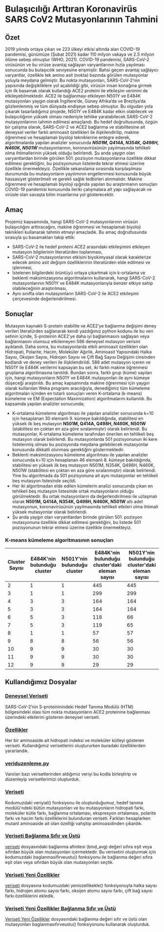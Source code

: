 # Bulaşıcılığı Arttıran Koronavirüs SARS CoV2 Mutasyonlarının Tahmini
## Özet
2019 yılında ortaya çıkan ve 223 ülkeyi etkisi altında alan COVID-19 pandemisi, günümüze (Şubat 2021) kadar 110 milyon vakaya ve 2.5 milyon ölüme sebep olmuştur (WHO, 2021). COVID-19 pandemisi, SARS-CoV-2 virüsünün ve bu virüse avantaj sağlayan varyantlarının hızla yayılması sonucunda bu bulaşıcılık seviyesine erişmiştir. Bahsi geçen avantaj sağlayıcı varyantlar, özellikle tek amino asit (nokta) bazında görülen mutasyonlar yoluyla meydana gelmiştir. Bu nokta mutasyonları, SARS-CoV-2’nin yapısında değişikliklere yol açabildiği gibi, virüsün insan konağına girmek için ilk basamak olarak kullandığı ACE2 proteini ile etkileşim verimini de etkileyebilmektedir. ACE2 ile bağlanmayı etkileyen N501Y ve E484K mutasyonları yaygın olarak İngiltere’de, Güney Afrika’da ve Brezilya’da gözlemlenmiş ve tüm dünyada endişeye sebep olmuştur. Bu olgudan yola çıkarak tasarladığımız projede, N501Y ve E484K kadar etkin olabilecek ve bulaşıcılığının yüksek olması nedeniyle tehlike yaratabilecek SARS-CoV-2 mutasyonlarının tahmin edilmesi amaçlandı. Bu hedef doğrultusunda, özgün bir çalışma olarak, SARS-CoV-2 ve ACE2 bağlanma ve stabilitesine ait deneysel veriler farklı aminoasit özellikleri ile ilişkilendirilip, makine öğrenmesi ve hesaplamalı biyoloji tekniklerine entegre ederek, algoritmalarda yapılan analizler sonucunda _**N501M, Q414A, N354K, Q498H, N460K, N501W**_ mutasyonlarının, koronavirüsünün yayılmasında tehlikeli olma ihtimallerinin yüksek olduğu belirlendi. Şu anda yaygın olan varyantlardan birinde görülen 501. pozisyon mutasyonlarına özellikle dikkat edilmesi gerektiğini, bu pozisyonunun listelerde tekrar etmesi üzerine özellikle önermekteyiz. Özellikle sekanslama sırasında karşılaşılması durumunda bu mutasyonların yayılımının engellenmesi konusunda büyük hassasiyet gösterilmeli ve gerekli sağlık tedbirleri alınmalıdır. Makine öğrenmesi ve hesaplamalı biyoloji ışığında yapılan bu araştırmanın sonuçları COVID-19 pandemisi konusunda ileriki çalışmalara alt yapı sağlayacak ve virüsle olan savaşta bilim insanlarına yol gösterecektir. 

## Amaç
Projemiz kapsamında, hangi SARS-CoV-2 mutasyonlarının virüsün bulaşıcılığını arttıracağını, makine öğrenmesi ve hesaplamalı biyoloji teknikleri kullanarak tahmin etmeyi amaçladık. Bu amaç doğrultusunda sırasıyla şu basamakları takip ettik:
 * SARS-CoV-2 ile hedef proteini ACE2 arasındaki etkileşimini etkileyen mutasyon bilgilerinin literatürden toplanması,
 * SARS-CoV-2 mutasyonlarının etkisini biyokimyasal olarak karakterize edecek amino asit değişim özelliklerinin literatürden elde edilmesi ve işlenmesi,
 * İstelenen bilgilerdeki örüntüyü ortaya çıkartmak için k-ortalama ve beklenti maksimizasyonu algoritmalarını kullanarak, hangi SARS-CoV-2 mutasyonlarının N501Y ve E484K mutasyonlarıyla benzer etkiye sahip olabileceğinin araştırılması,
 * Aynı sınıfta olan mutasyonların SARS-CoV-2 ile ACE2 etkileşimi çerçevesinde değerlendirilmesi.

## Sonuçlar
Mutasyon kaynaklı S-protein stabilite ve ACE2’ye bağlanma değişimi deney verileri literatürden sağlanarak kendi yazdığımız python kodunu ile bu veri setinin içinde, S-proteinin ACE2’ye daha iyi bağlanmasını sağlayan veya bağlanmasını olumsuz etkilemeyen 586 deneysel mutasyon verisini ayıklandı. Daha sonra, bu mutasyonlarda etkili aminoasit özellikleri olan Hidropati, Polarite, Hacim, Moleküler Ağırlık, Aminoasit Yapısındaki Halka Sayısı, Oksijen Sayısı, Hidrojen Sayısı ve Çift Bağ Sayısı Değişimi cinsinden kodlandı ve deney verileri ile ilişkilendirildi. 586 adet mutasyon içeren ve N501Y ile E484K verilerini kapsayan bu set, iki farklı makine öğrenmesi gruplama algoritmasına tanıtıldı. Bundan sonra, farklı grup (küme) sayıları için, hangi mutasyonların N501Y ve E484K mutasyonları ile aynı kümeye düşeceği araştırıldı. Bu amaç kapsamında makine öğrenmesi için yaygın olarak kullanılan Weka programı aracılığıyla, denediğimiz tüm kümeleme algoritmaları içinden en tutarlı sonuçları veren K-ortalama (k-means) kümeleme ve EM (Expectation Maximization) algoritmalarını kullanıldı. Bu kapsamda yapılan analizler sonucunda;
* K-ortalama kümeleme algoritması ile yapılan analizler sonucunda k=10 için hesaplanan 30 elemanlı 9. kümeye bakıldığında, stabilitesi en yüksek ilk beş mutasyon **N501M, Q414A, Q498H, N460K, N501W** (stabilitesi en çoktan en aza göre sıralanmıştır) olarak belirlendi. Bu mutasyonlar, K-ortalama kümeleme tarafından önerilen en tehlikeli beş mutasyon olarak belirlendi. Bu mutasyonlarda 501 pozisyonunun iki kere listelenmiş olması bu pozisyonda meydana gelebilecek mutasyonlar konusunda dikkatli olunması gerektiğini göstermektedir.
* Beklenti maksimizasyonu kümeleme algoritması ile yapılan analizler sonucunda k=10 için hesaplanan 46 elemanlı 8. kümeye bakıldığında, stabilitesi en yüksek ilk beş mutasyon N501M, N354K, Q498H, N460K, N501W (stabilitesi en çoktan en aza göre sıralanmıştır) olarak belirlendi. Yine bu algoritmada da 501 pozisyonuna ait aynı mutasyonlar en tehlikeli beş mutasyon listesinde seçildi.
* Her iki algoritmadan elde edilen kümelerin analizi sonucunda çıkan en tehlikeli beş mutasyon listesinde ortak mutasyonların olduğu görülmektedir. Bu ortak mutasyonların da değerlendirilmesi ile uzlaşmalı olarak **N501M, Q414A, N354K, Q498H, N460K, N501W** altı adet mutasyonun, koronavirüsünün yayılmasında tehlikeli etkileri olma ihtimali yüksek mutasyonlar olarak belirlendi. 
* Şu anda yaygın olan varyantlardan birinde görülen 501. pozisyon mutasyonuna özellikle dikkat edilmesi gerektiğini, bu listede 501 pozisyonunun tekrar etmesi üzerine özellikle önermekteyiz.
### K-means kümeleme algoritmasının sonuçları
| Cluster Sayısı | E484K'nin bulunduğu cluster | N501Y'nin bulunduğu cluster | E484K'nin bulunduğu cluster'daki eleman sayısı | N501Y'nin bulunduğu cluster'daki eleman sayısı |
|----------------|-----------------------------|-----------------------------|------------------------------------------------|------------------------------------------------|
| 2              | 1                           | 1                           | 445                                            | 445                                            |
| 3              | 1                           | 1                           | 299                                            | 299                                            |
| 4              | 3                           | 3                           | 164                                            | 164                                            |
| 5              | 3                           | 3                           | 164                                            | 164                                            |
| 6              | 5                           | 3                           | 118                                            | 66                                             |
| 7              | 5                           | 3                           | 119                                            | 65                                             |
| 8              | 1                           | 1                           | 57                                             | 57                                             |
| 9              | 8                           | 8                           | 56                                             | 56                                             |
| 10             | 9                           | 9                           | 30                                             | 30                                             |
| 11             | 9                           | 9                           | 30                                             | 30                                             |
| 12             | 9                           | 9                           | 29                                             | 29                                             |

## Kullandığımız Dosyalar
### [Deneysel Veriseti](https://github.com/BiyoinformatikProje/Bulasiciligi-Arttiran-Koronavirus-SARS-CoV-2-Mutasyonlarinin-Tahmini/blob/main/Deneysel_veriseti.csv)
SARS-CoV-2’nin S-proteininindeki Hedef Tanıma Modülü (HTM) bölgesindeki olası tüm nokta mutasyonların ACE2 proteinine bağlanması üzerindeki etkilerini gösteren deneysel veriseti.
### [Özellikler](https://github.com/BiyoinformatikProje/Bulasiciligi-Arttiran-Koronavirus-SARS-CoV-2-Mutasyonlarinin-Tahmini/blob/main/Ozellikler.csv)
Her bir aminoaside ait hidropati indeksi ve moleküler kütleyi gösteren veriseti. Kullandığımız verisetlerini oluştururken buradaki özelliklerden yararlandık.
### [veriduzenleme.py](https://github.com/BiyoinformatikProje/Bulasiciligi-Arttiran-Koronavirus-SARS-CoV-2-Mutasyonlarinin-Tahmini/blob/main/veriduzenleme.py)
Varolan bazı verisetlerinden aldığımız veriyi bu kodla birleştirip ve düzenleyip verisetlerimizi oluşturduk.
### [Veriseti](https://github.com/BiyoinformatikProje/Bulasiciligi-Arttiran-Koronavirus-SARS-CoV-2-Mutasyonlarinin-Tahmini/blob/main/veriseti.csv)
Kodumuzdaki veriyial() fonksiyonu ile oluşturduğumuz, hedef tanıma modülü'ndeki bütün mutasyonları ve bu mutasyonların hidropati farkı, moleküler kütle farkı, bağlanma ortalaması, ekspresyon ortalaması, polarite farkı ve hacim farkı özelliklerini bulunduran veriseti. Farkları hesaplarken mutant aminoaside ait olan özelliği vahşitip aminoasidinden çıkardık.
### [Veriseti Bağlanma Sıfır ve Üstü](https://github.com/BiyoinformatikProje/Bulasiciligi-Arttiran-Koronavirus-SARS-CoV-2-Mutasyonlarinin-Tahmini/blob/main/veriseti_baglanma_sifir_ve_ustu)
[veriseti](https://github.com/BiyoinformatikProje/Bulasiciligi-Arttiran-Koronavirus-SARS-CoV-2-Mutasyonlarinin-Tahmini/blob/main/veriseti.csv) dosyasındaki bağlanma afinitesi (bind_avg) değeri sıfıra eşit veya sıfırdan büyük olan mutasyonları içermektedir. Bu verisetini oluşturmak için kodumuzdaki baglanmasifirveustu() fonksiyonu ile bağlanma değeri sıfıra eşit olan veya sıfırdan büyük olan mutasyonları seçtik.
### [Veriseti Yeni Özellikler](https://github.com/BiyoinformatikProje/Bulasiciligi-Arttiran-Koronavirus-SARS-CoV-2-Mutasyonlarinin-Tahmini/blob/main/veriseti_yeni_ozellikler) 
[veriseti](https://github.com/BiyoinformatikProje/Bulasiciligi-Arttiran-Koronavirus-SARS-CoV-2-Mutasyonlarinin-Tahmini/blob/main/veriseti.csv) dosyasına kodumuzdaki yeniozellikekle() fonksiyonuyla halka sayısı farkı, hidrojen atomu sayısı farkı, oksijen atomu sayısı farkı, çift bağ sayısı farkı özelliklerini ekledik.
### [Veriseti Yeni Özellikler Bağlanma Sıfır ve Üstü](https://github.com/BiyoinformatikProje/Bulasiciligi-Arttiran-Koronavirus-SARS-CoV-2-Mutasyonlarinin-Tahmini/blob/main/Veriseti_Yeni_Ozellikler_Baglanma_Sifir_ve_Ustu.csv)
[Veriseti Yeni Özellikler](https://github.com/BiyoinformatikProje/Bulasiciligi-Arttiran-Koronavirus-SARS-CoV-2-Mutasyonlarinin-Tahmini/blob/main/veriseti_yeni_ozellikler) dosyasındaki bağlanma değeri sıfır ve üstü olan mutasyonları baglanmasıfırveustu() fonksiyonunu kullanarak oluşturduk.
